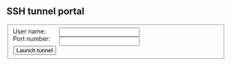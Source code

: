 <script>
  function getConfig() {
    var a = document.createElement('a')
    a.href = 'data:text/plain;charset=UTF8,' +
             encodeURIComponent(configFromPage())
    a.download = 'start_tunnel.sh'
    a.click()
  }

  function configFromPage() {
    var username = sanitise(getInput('username-input'))
    var port     = sanitise(getInput('port-input'))

    var url = 'https://github.com/msf-ocb/remote-tunnels/raw/master/remote/create_tunnel.sh'

    if (username && port) {
      return [ '#! /usr/bin/env bash'
             , ""
             , [ 'curl --connect-timeout 90 --retry 5 --location'
               , url
               , '|'
               , 'bash -s --'
               , quote(username)
               , quote('~/.ssh/id_ed25519')
               , quote(port)
               ].join(" ")
             ].join("\n")
    }
  }

  function quote(str) {
    return '"' + str + '"'
  }

  function getInput(inputId) {
    return document.getElementById(inputId).value
  }

  function sanitise(str) {
    return str.replace(/[^a-z0-9]+/gi, "_");
  }
</script>

<style>
  label {
    display: block;
  }
  input {
    display:block;
  }
  .column {
    float:left;
  }
  .clear {
    margin-top: 10px;
    clear: both;
  }
  #input-column {
    margin-left:10px;
    padding-left:10px;
  }
</style>

## SSH tunnel portal

<div id="main-section">
<div id="form-section" class="form-class">
 <fieldset>
  <div class="column">
   <label for="username-input">User name:</label>
   <label for="port-input">Port number:</label>
  </div>
  <div class="column" id="input-column">
   <input type="text" id="username-input" />
   <input type="text" id="port-input" />
  </div>
  <div class="clear">
   <input type="button" onClick="getConfig()" value="Launch tunnel" />
  </div>
 </fieldset>
</div>
</div>

